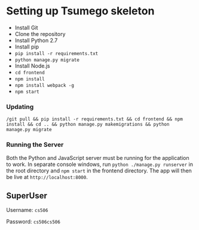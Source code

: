 # Setting up Tsumego skeleton

* Install Git
* Clone the repository
* Install Python 2.7
* Install pip
* `pip install -r requirements.txt`
* `python manage.py migrate`
* Install Node.js
* `cd frontend`
* `npm install`
* `npm install webpack -g`
* `npm start`

### Updating

`/git pull && pip install -r requirements.txt && cd frontend && npm install && cd .. && python manage.py makemigrations && python manage.py migrate`

### Running the Server

Both the Python and JavaScript server must be running for the
application to work. In separate console windows, run `python
./manage.py runserver` in the root directory and `npm start` in the
frontend directory. The app will then be live at `http://localhost:8000`.

## SuperUser

Username: `cs506`

Password: `cs506cs506`
